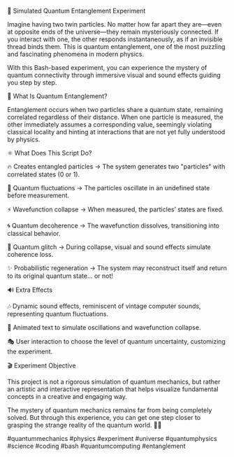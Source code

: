 🔬 Simulated Quantum Entanglement Experiment

Imagine having two twin particles. No matter how far apart they are—even at opposite ends of the universe—they remain mysteriously connected. If you interact with one, the other responds instantaneously, as if an invisible thread binds them. This is quantum entanglement, one of the most puzzling and fascinating phenomena in modern physics.

With this Bash-based experiment, you can experience the mystery of quantum connectivity through immersive visual and sound effects guiding you step by step.

🔹 What Is Quantum Entanglement?

Entanglement occurs when two particles share a quantum state, remaining correlated regardless of their distance. When one particle is measured, the other immediately assumes a corresponding value, seemingly violating classical locality and hinting at interactions that are not yet fully understood by physics.


⚛️ What Does This Script Do?

🔥 Creates entangled particles → The system generates two "particles" with correlated states (0 or 1). 

🌊 Quantum fluctuations → The particles oscillate in an undefined state before measurement. 

⚡ Wavefunction collapse → When measured, the particles’ states are fixed. 

🌀 Quantum decoherence → The wavefunction dissolves, transitioning into classical behavior. 

🔄 Quantum glitch → During collapse, visual and sound effects simulate coherence loss. 

✨ Probabilistic regeneration → The system may reconstruct itself and return to its original quantum state... or not!


🔊 Extra Effects

🎶 Dynamic sound effects, reminiscent of vintage computer sounds, representing quantum fluctuations. 

📡 Animated text to simulate oscillations and wavefunction collapse. 

🎭 User interaction to choose the level of quantum uncertainty, customizing the experiment.


🎬 Experiment Objective

This project is not a rigorous simulation of quantum mechanics, but rather an artistic and interactive representation that helps visualize fundamental concepts in a creative and engaging way.

The mystery of quantum mechanics remains far from being completely solved. But through this experience, you can get one step closer to grasping the strange reality of the quantum world. 🚀✨

#quantummechanics #physics #experiment #universe #quantumphysics #science #coding #bash #quantumcomputing #entanglement
